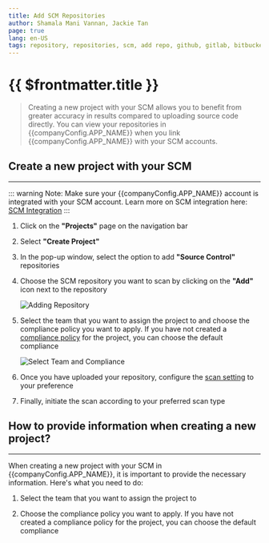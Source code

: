 ```yaml
---
title: Add SCM Repositories
author: Shamala Mani Vannan, Jackie Tan
page: true
lang: en-US
tags: repository, repositories, scm, add repo, github, gitlab, bitbucket
---
```


<script setup>
import { companyConfig } from '../../../config/companyConfig.js'
</script>

<ClientOnly>

# {{ $frontmatter.title }}

> Creating a new project with your SCM allows you to benefit from greater accuracy in results compared to uploading source code directly. You can view your repositories in {{companyConfig.APP_NAME}} when you link {{companyConfig.APP_NAME}} with your SCM accounts.

## Create a new project with your SCM

<hr class="thick" />

::: warning Note:
Make sure your {{companyConfig.APP_NAME}} account is integrated with your SCM account. Learn more on SCM integration here: [SCM Integration](../Get-Started/SCM-Integration.md)
:::

1. Click on the **"Projects"** page on the navigation bar

2. Select **"Create Project"**

3. In the pop-up window, select the option to add **"Source Control"** repositories

4. Choose the SCM repository you want to scan by clicking on the **"Add"** icon next to the repository

   ![Adding Repository](/images/Create-and-Manage-Project/Add-SCM-Repositories-1.png)

5. Select the team that you want to assign the project to and choose the compliance policy you want to apply. If you have not created a [compliance policy](../Compliance-Policy-Rules/) for the project, you can choose the default compliance

   ![Select Team and Compliance](/images/Create-and-Manage-Project/Add-SCM-Repositories-2.png)

6. Once you have uploaded your repository, configure the [scan setting](../Trigger-Scan/SCM-Scan-Settings.md) to your preference

7. Finally, initiate the scan according to your preferred scan type

## How to provide information when creating a new project?

<hr class="thick" />

When creating a new project with your SCM in {{companyConfig.APP_NAME}}, it is important to provide the necessary information. Here's what you need to do:

1. Select the team that you want to assign the project to

2. Choose the compliance policy you want to apply. If you have not created a compliance policy for the project, you can choose the default compliance

<!--@include: ./whats-next.md-->

</ClientOnly>
